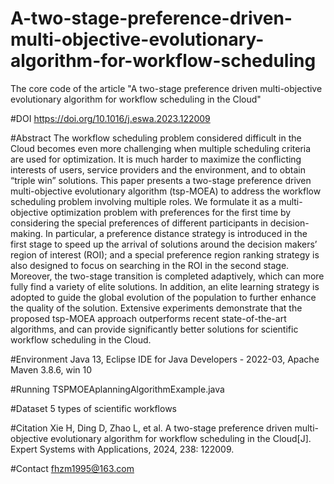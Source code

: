 # A-two-stage-preference-driven-multi-objective-evolutionary-algorithm-for-workflow-scheduling
The core code of the article "A two-stage preference driven multi-objective evolutionary algorithm for workflow scheduling in the Cloud"

#DOI
https://doi.org/10.1016/j.eswa.2023.122009

#Abstract
The workflow scheduling problem considered difficult in the Cloud becomes even more challenging when multiple scheduling criteria are used for optimization. It is much harder to maximize the conflicting interests of users, service providers and the environment, and to obtain “triple win” solutions. This paper presents a two-stage preference driven multi-objective evolutionary algorithm (tsp-MOEA) to address the workflow scheduling problem involving multiple roles. We formulate it as a multi-objective optimization problem with preferences for the first time by considering the special preferences of different participants in decision-making. In particular, a preference distance strategy is introduced in the first stage to speed up the arrival of solutions around the decision makers’ region of interest (ROI); and a special preference region ranking strategy is also designed to focus on searching in the ROI in the second stage. Moreover, the two-stage transition is completed adaptively, which can more fully find a variety of elite solutions. In addition, an elite learning strategy is adopted to guide the global evolution of the population to further enhance the quality of the solution. Extensive experiments demonstrate that the proposed tsp-MOEA approach outperforms recent state-of-the-art algorithms, and can provide significantly better solutions for scientific workflow scheduling in the Cloud.

#Environment
Java 13,  Eclipse IDE for Java Developers - 2022-03, Apache Maven 3.8.6, win 10 

#Running
TSPMOEAplanningAlgorithmExample.java

#Dataset 
5 types of scientific workflows

#Citation
Xie H, Ding D, Zhao L, et al. A two-stage preference driven multi-objective evolutionary algorithm for workflow scheduling in the Cloud[J]. Expert Systems with Applications, 2024, 238: 122009.

#Contact
fhzm1995@163.com
